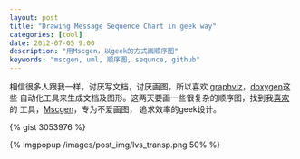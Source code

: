 ```yaml
---
layout: post
title: "Drawing Message Sequence Chart in geek way"
categories: [tool]
date: 2012-07-05 9:00
description: "用Mscgen，以geek的方式画顺序图"
keywords: "mscgen, uml, 顺序图, sequnce, github"
---
```


相信很多人跟我一样，讨厌写文档，讨厌画图，所以喜欢
[graphviz](http://www.graphviz.org/)，[doxygen](www.doxygen.org/)这些
自动化工具来生成文档及图形。这两天要画一些很复杂的顺序图，找到我[喜欢](https://wiki.archlinux.org/index.php/Lightweight_Applications_%28%E7%AE%80%E4%BD%93%E4%B8%AD%E6%96%87%29)的
工具，[Mscgen](http://www.mcternan.me.uk/mscgen/)，专为不爱画图，
追求效率的geek设计。

{% gist 3053976 %}

{% imgpopup /images/post_img/lvs_transp.png 50%  %}
